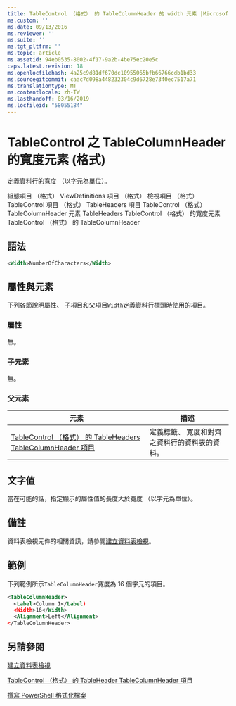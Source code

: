 ```yaml
---
title: TableControl （格式） 的 TableColumnHeader 的 width 元素 |Microsoft Docs
ms.custom: ''
ms.date: 09/13/2016
ms.reviewer: ''
ms.suite: ''
ms.tgt_pltfrm: ''
ms.topic: article
ms.assetid: 94eb0535-8002-4f17-9a2b-4be75ec20e5c
caps.latest.revision: 18
ms.openlocfilehash: 4a25c9d81df670dc10955065bfb66766cdb1bd33
ms.sourcegitcommit: caac7d098a448232304c9d6728e7340ec7517a71
ms.translationtype: MT
ms.contentlocale: zh-TW
ms.lasthandoff: 03/16/2019
ms.locfileid: "58055184"
---
```

# <a name="width-element-for-tablecolumnheader-for-tablecontrol-format"></a>TableControl 之 TableColumnHeader 的寬度元素 (格式)

定義資料行的寬度 （以字元為單位）。

組態項目 （格式） ViewDefinitions 項目 （格式） 檢視項目 （格式） TableControl 項目 （格式） TableHeaders 項目 TableControl （格式） TableColumnHeader 元素 TableHeaders TableControl （格式） 的寬度元素TableControl （格式） 的 TableColumnHeader

## <a name="syntax"></a>語法

```xml
<Width>NumberOfCharacters</Width>
```

## <a name="attributes-and-elements"></a>屬性與元素

下列各節說明屬性、 子項目和父項目`Width`定義資料行標頭時使用的項目。

### <a name="attributes"></a>屬性

無。

### <a name="child-elements"></a>子元素

無。

### <a name="parent-elements"></a>父元素

|元素|描述|
|-------------|-----------------|
|[TableControl （格式） 的 TableHeaders TableColumnHeader 項目](./tablecolumnheader-element-format.md)|定義標籤、 寬度和對齊之資料行的資料表的資料。|

## <a name="text-value"></a>文字值

當在可能的話，指定顯示的屬性值的長度大於寬度 （以字元為單位）。

## <a name="remarks"></a>備註

資料表檢視元件的相關資訊，請參閱[建立資料表檢視](./creating-a-table-view.md)。

## <a name="example"></a>範例

下列範例所示`TableColumnHeader`寬度為 16 個字元的項目。

```xml
<TableColumnHeader>
  <Label>Column 1</Label)
  <Width>16</Width>
  <Alignment>Left</Alignment>
</TableColumnHeader>
```

## <a name="see-also"></a>另請參閱

[建立資料表檢視](./creating-a-table-view.md)

[TableControl （格式） 的 TableHeader TableColumnHeader 項目](./tablecolumnheader-element-format.md)

[撰寫 PowerShell 格式化檔案](./writing-a-powershell-formatting-file.md)
